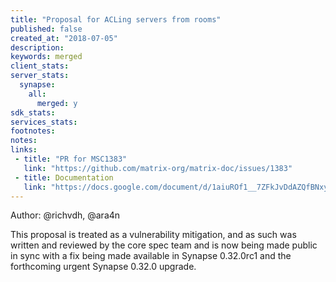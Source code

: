 ```yaml
---
title: "Proposal for ACLing servers from rooms"
published: false
created_at: "2018-07-05"
description:
keywords: merged
client_stats:
server_stats:
  synapse:
    all:
      merged: y
sdk_stats:
services_stats:
footnotes:
notes:
links:
 - title: "PR for MSC1383"
   link: "https://github.com/matrix-org/matrix-doc/issues/1383"
 - title: Documentation
   link: "https://docs.google.com/document/d/1aiuROf1__7ZFkJvDdAZQfBNxyzjYd-ijiRAcHJYqJCM/edit#heading=h.t1ebd56v2ae6"
---
```

Author: @richvdh, @ara4n

This proposal is treated as a vulnerability mitigation, and as such was written and reviewed by the core spec team and is now being made public in sync with a fix being made available in Synapse 0.32.0rc1 and the forthcoming urgent Synapse 0.32.0 upgrade.
